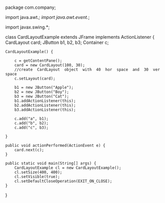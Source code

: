 package com.company;

import java.awt.*;
import java.awt.event.*;

import javax.swing.*;


class CardLayoutExample extends JFrame implements ActionListener {
    CardLayout card;
    JButton b1, b2, b3;
    Container c;

    CardLayoutExample() {

        c = getContentPane();
        card = new CardLayout(100, 30);
        //create  CardLayout  object  with  40  hor  space  and  30  ver  space    
        c.setLayout(card);

        b1 = new JButton("Apple");
        b2 = new JButton("Boy");
        b3 = new JButton("Cat");
        b1.addActionListener(this);
        b2.addActionListener(this);
        b3.addActionListener(this);

        c.add("a", b1);
        c.add("b", b2);
        c.add("c", b3);

    }

    public void actionPerformed(ActionEvent e) {
        card.next(c);
    }

    public static void main(String[] args) {
        CardLayoutExample cl = new CardLayoutExample();
        cl.setSize(400, 400);
        cl.setVisible(true);
        cl.setDefaultCloseOperation(EXIT_ON_CLOSE);
    }
}